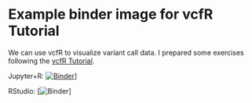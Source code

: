 # Example binder image for vcfR Tutorial

We can use vcfR to visualize variant call data. I prepared some exercises following the
[vcfR Tutorial](https://knausb.github.io/vcfR_documentation/quick_intro.html).

Jupyter+R:
[![Binder](https://mybinder.org/badge.svg)](https://mybinder.org/v2/gh/humberto-ortiz/vcfr-example/master?filepath=index.ipynb)]

RStudio: [![Binder](https://mybinder.org/v2/gh/humberto-ortiz/vcfr-example/master?urlpath=rstudio)]
